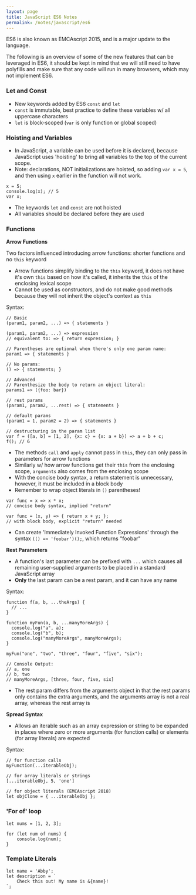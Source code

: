 ```yaml
---
layout: page
title: JavaScript ES6 Notes
permalink: /notes/javascript/es6
---
```


ES6 is also known as EMCAscript 2015, and is a major update to the language. 

The following is an overview of some of the new features that can be leveraged in ES6, it should be kept in mind that we will still need to have polyfills and make sure that any code will run in many browsers, which may not implement ES6.

### Let and Const

* New keywords added by ES6 `const` and `let`
* `const` is immutable, best practice to define these variables w/ all uppercase characters
* `let` is block-scoped (`var` is only function or global scoped)

### Hoisting and Variables

* In JavaScript, a variable can be used before it is declared, because JavaScript uses 'hoisting' to bring all variables to the top of the current scope.
* Note: declarations, NOT initializations are hoisted, so adding `var x = 5`, and then using `x` earlier in the function will not work.

```
x = 5;
console.log(x); // 5
var x;
```

* The keywords `let` and `const` are not hoisted
* All variables should be declared before they are used

### Functions

**Arrow Functions**

Two factors influenced introducing arrow functions: shorter functions and no `this` keyword

* Arrow functions simplify binding to the `this` keyword, it does not have it's own `this` based on how it's called, it inherits the `this` of the enclosing lexical scope
* Cannot be used as constructors, and do not make good methods because they will not inherit the object's context as `this`

Syntax:

```
// Basic
(param1, param2, ...) => { statements }

(param1, param2, ...) => expression
// equivalent to: => { return expression; }

// Parentheses are optional when there's only one param name:
param1 => { statements }

// No params:
() => { statements; }

// Advanced
// Parenthesize the body to return an object literal:
params1 => ({foo: bar})

// rest params
(param1, param2, ...rest) => { statements }

// default params
(param1 = 1, param2 = 2) => { statements }

// destructuring in the param list
var f = ([a, b] = [1, 2], {x: c} = {x: a + b}) => a + b + c;
f(); // 6
```

* The methods `call` and `apply` cannot pass in `this`, they can only pass in parameters for arrow functions
* Similarly w/ how arrow functions get their `this` from the enclosing scope, `arguments` also comes from the enclosing scope
* With the concise body syntax, a return statement is unnecessary, however, it must be included in a block body
* Remember to wrap object literals in `()` parentheses!

```
var func = x => x * x;                  
// concise body syntax, implied "return"

var func = (x, y) => { return x + y; }; 
// with block body, explicit "return" needed
```

* Can create 'Immediately Invoked Function Expressions' through the syntax `(() => 'foobar')();`, which returns "foobar"

**Rest Parameters**

* A function's last parameter can be prefixed with `...` which causes all remaining user-supplied arguments to be placed in a standard JavaScript array
* **Only** the last param can be a rest param, and it can have any name

Syntax:

```
function f(a, b, ...theArgs) {
  // ...
}

function myFun(a, b, ...manyMoreArgs) {
  console.log("a", a); 
  console.log("b", b);
  console.log("manyMoreArgs", manyMoreArgs); 
}

myFun("one", "two", "three", "four", "five", "six");

// Console Output:
// a, one
// b, two
// manyMoreArgs, [three, four, five, six]
```

* The rest param differs from the arguments object in that the rest params only contains the extra arguments, and the arguments array is not a real array, whereas the rest array is

**Spread Syntax**

* Allows an iterable such as an array expression or string to be expanded in places where zero or more arguments (for function calls) or elements (for array literals) are expected

Syntax:

```
// for function calls
myFunction(...iterableObj);

// for array literals or strings
[...iterableObj, 5, 'one']

// for object literals (EMCAscript 2018)
let objClone = { ...iterableObj };
```

### 'For of' loop

```
let nums = [1, 2, 3];

for (let num of nums) {
    console.log(num);
}
```

### Template Literals

```
let name = 'Abby';
let description = `
    Check this out! My name is &{name}!
`;
```
